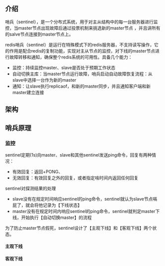 ## 介绍

哨兵（sentinel），是一个分布式系统，用于对主从结构中的每一台服务器进行监控，当master节点出现故障后通过投票机制来挑选新的master节点 ，并且讲所有的salve节点连接到master节点上。

redis哨兵（sentinel）是运行在特殊模式下的redis服务器，不支持读写操作，它的作用是配合redis的复制功能，实现对主从节点的监控，对下线的master节点进行故障转移和通知，确保整个redis系统的可用性。具备几个能力：

- 监控：持续监控master、slave是否处于预期工作状态
- 自动切换主库：当master节点运行故障，哨兵启动自动故障恢复流程：从slave中选择一台作为新的master
- 通知：让slave执行replicaof，和新的master同步，并且通知客户端和新master建立连接

## 架构

## 哨兵原理

### 监控

sentinel定期(1s)向master、slave和其他sentinel发送ping命令，回复有两种情况：

- 有效回复：返回+PONG、
- 无效回复：有效回复之外的回复，或者指定啥时间内返回任何回复

sentinel对探测结果的处理

- slave没有在规定时间响应sentinel的ping命令，sentinel就认为slave节点嗝屁了，就会将他记录为【下线状态】
- master没有在规定时间内响应sentinel的ping命令，sentinel就判定master下线，开始执行【自动切换master】的流程

为了防止master节点假死，sentinel设计了【主观下线】和【客观下线】两个状态。

#### 主观下线

#### 客观下线